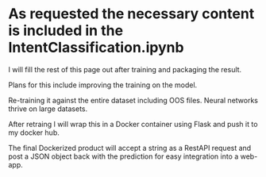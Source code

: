 # As requested the necessary content is included in the IntentClassification.ipynb 


I will fill the rest of this page out after training and packaging the result.

Plans for this include improving the training on the model.

Re-training it against the entire dataset including OOS files. Neural networks thrive on large datasets.

After retraing I will wrap this in a Docker container using Flask and push it to my docker hub. 

The final Dockerized product will accept a string as a RestAPI request and post a JSON object back with the prediction for easy integration into a web-app.
